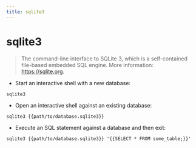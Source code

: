 ```yaml
---
title: sqlite3
---
```

# sqlite3

> The command-line interface to SQLite 3, which is a self-contained file-based embedded SQL engine.
> More information: <https://sqlite.org>.

- Start an interactive shell with a new database:

`sqlite3`

- Open an interactive shell against an existing database:

`sqlite3 {{path/to/database.sqlite3}}`

- Execute an SQL statement against a database and then exit:

`sqlite3 {{path/to/database.sqlite3}} '{{SELECT * FROM some_table;}}'`
